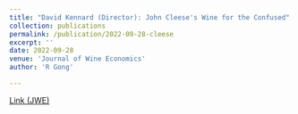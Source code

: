 ```yaml
---
title: "David Kennard (Director): John Cleese's Wine for the Confused"
collection: publications
permalink: /publication/2022-09-28-cleese
excerpt: ''
date: 2022-09-28
venue: 'Journal of Wine Economics'
author: 'R Gong'

---
```


[Link (JWE)](https://www.cambridge.org/core/journals/journal-of-wine-economics/article/abs/david-kennard-director-john-cleeses-wine-for-the-confused-written-by-david-kennard-and-john-cleese-produced-by-victoria-simpson-distributed-by-inca-productions-2004-42-min-httpsyoutubeshnz6koywa/29D8EAC934CA851C68B6EBA0BCDD4BE0)
